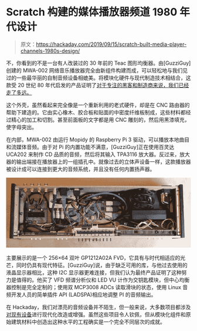 # Scratch 构建的媒体播放器频道 1980 年代设计

> 原文：<https://hackaday.com/2019/09/15/scratch-built-media-player-channels-1980s-design/>

不，你看到的不是一台有人改装过的 30 年前的 Teac 图形均衡器。由[GuzziGuy]创建的 MWA-002 网络音乐播放器完全由新组件构建而成，可以轻松地与我们见过的一些最华丽的自制音频设备相媲美。将模块化硬件与现代制造技术相结合，这款受 20 世纪 80 年代启发的产品证明了[对于专注的黑客和制造商来说，我们已经走了多远。](https://imgur.com/a/7NiOgrQ)

这个外壳，虽然看起来完全像是一个重新利用的老式硬件，却是在 CNC 路由器的帮助下建造的。它由实心橡木、胶合板和贴面的中密度纤维板制成，这些材料都经过精心的加工和切割。甚至前面板的文字都是用 CNC 雕刻的，然后用黑漆填充，使字母突出。

在内部，MWA-002 由运行 Mopidy 的 Raspberry Pi 3 驱动，可以播放本地曲目和流媒体音频。由于对 Pi 的内置功能不满意，[GuzziGuy]正在使用百灵达 UCA202 来制作 CD 品质的音频，然后将其输入 TPA3116 放大器。反过来，放大器的输出端接在播放器上的一组插孔中。就像过去的立体声设备一样，这款播放器被设计成可以连接到更大的音频系统，并且没有任何内置扬声器。

[![](img/f4f0845b3d5964862fcb6c235f8a6371.png)](https://hackaday.com/wp-content/uploads/2019/09/mwa2_detail.jpg)

主要展示的是一个 256×64 双叶 GP1212A02A FVD，它具有与时代相适应的光芒，同时仍具有现代特征。[GuzziGuy]说，由于缺乏可用的库，与他过去使用的液晶显示器相比，这种 I2C 显示器更难连接，但我们认为最终产品证明了这种努力是值得的。他买了 VFD 频谱分析仪和 LED VU 计作为交钥匙模块，但中心均衡器控制是完全定制的；使用双 MCP3008 ADCs 读取滑块的状态，使用 Linux 音频开发人员的简单插件 API (LADSPA)相应地调整 PI 的音频输出。

在 Hackaday，我们对漂亮的音频设备并不陌生，但一般来说，大多数项目都涉及[对现有设备](https://hackaday.com/2018/05/10/1960s-console-stereo-gets-raspberry-pi-touch-screen/)进行现代化改造或增强。虽然这些项目令人钦佩，但从模块化组件和原始建筑材料中创造出这种水平的工程确实是一个完全不同层次的成就。